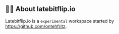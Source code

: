 ## 🙋‍♀️ About latebitflip.io

Latebitflip.io is a `experimental` workspace started by https://github.com/ontehfritz. 
